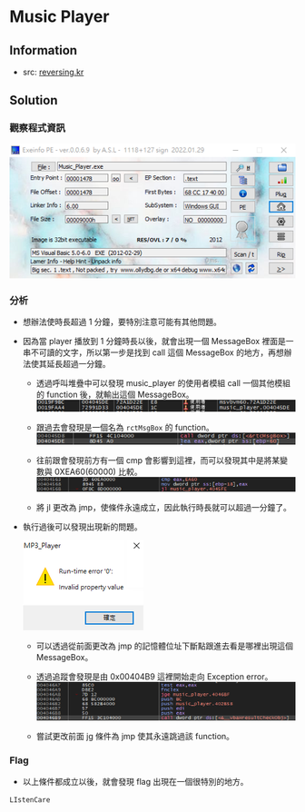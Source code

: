# Music Player

## Information

-  src: [reversing.kr](http://reversing.kr/challenge.php)

## Solution

### 觀察程式資訊
![](image/1.png)


### 分析

- 想辦法使時長超過 1 分鐘，要特別注意可能有其他問題。

- 因為當 player 播放到 1 分鐘時長以後，就會出現一個 MessageBox 裡面是一串不可讀的文字，所以第一步是找到 call 這個 MessageBox 的地方，再想辦法使其延長超過一分鐘。
    - 透過呼叫堆疊中可以發現 music_player 的使用者模組 call 一個其他模組的 function 後，就輸出這個 MessageBox。
    ![](image/2.png)

    - 跟過去會發現是一個名為 `rctMsgBox` 的 function。
    ![](image/3.png)

    - 往前跟會發現前方有一個 cmp 會影響到這裡，而可以發現其中是將某變數與 0XEA60(60000) 比較。
    ![](image/4.png)

    - 將 jl 更改為 jmp，使條件永遠成立，因此執行時長就可以超過一分鐘了。

- 執行過後可以發現出現新的問題。

    ![](image/5.png)

    - 可以透過從前面更改為 jmp 的記憶體位址下斷點跟進去看是哪裡出現這個 MessageBox。
    
    - 透過追蹤會發現是由 0x00404B9 這裡開始走向 Exception error。
    ![](image/6.png)

    - 嘗試更改前面 jg 條件為 jmp 使其永遠跳過該 function。

### Flag

- 以上條件都成立以後，就會發現 flag 出現在一個很特別的地方。

```
LIstenCare
```
